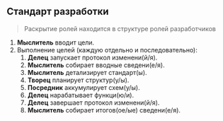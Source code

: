 ## Стандарт разработки

> Раскрытие ролей находится в структуре ролей разработчиков

1. **Мыслитель** вводит цели.
2. Выполнение целей (каждую отдельно и последовательно):
   1. **Делец** запускает протокол изменени(й/я).
   2. **Мыслитель** собирает вводные сведени(е/я).
   3. **Мыслитель** детализирует стандарт(ы).
   4. **Творец** планирует структур(у/ы).
   5. **Посредник** аккумулирует схем(у/ы).
   6. **Делец** нарабатывает функци(ю/и).
   7. **Делец** завершает протокол изменени(й/я).
   8. **Мыслитель** собирает итогов(ое/ые) сведени(е/я).